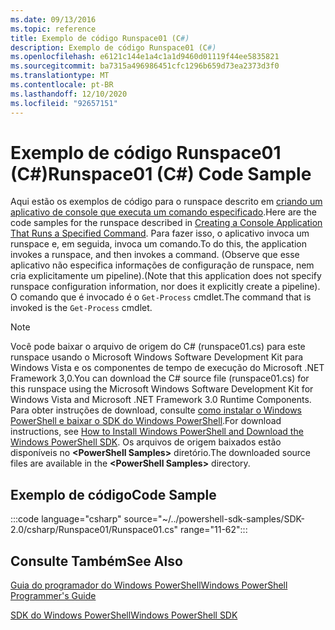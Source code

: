 ```yaml
---
ms.date: 09/13/2016
ms.topic: reference
title: Exemplo de código Runspace01 (C#)
description: Exemplo de código Runspace01 (C#)
ms.openlocfilehash: e6121c144e1a4c1a1d9460d01119f44ee5835821
ms.sourcegitcommit: ba7315a496986451cfc1296b659d73ea2373d3f0
ms.translationtype: MT
ms.contentlocale: pt-BR
ms.lasthandoff: 12/10/2020
ms.locfileid: "92657151"
---
```

# <a name="runspace01-c-code-sample"></a><span data-ttu-id="34fbc-103">Exemplo de código Runspace01 (C#)</span><span class="sxs-lookup"><span data-stu-id="34fbc-103">Runspace01 (C#) Code Sample</span></span>

<span data-ttu-id="34fbc-104">Aqui estão os exemplos de código para o runspace descrito em [criando um aplicativo de console que executa um comando especificado](/dotnet/csharp/programming-guide/inside-a-program/hello-world-your-first-program).</span><span class="sxs-lookup"><span data-stu-id="34fbc-104">Here are the code samples for the runspace described in [Creating a Console Application That Runs a Specified Command](/dotnet/csharp/programming-guide/inside-a-program/hello-world-your-first-program).</span></span>
<span data-ttu-id="34fbc-105">Para fazer isso, o aplicativo invoca um runspace e, em seguida, invoca um comando.</span><span class="sxs-lookup"><span data-stu-id="34fbc-105">To do this, the application invokes a runspace, and then invokes a command.</span></span> <span data-ttu-id="34fbc-106">(Observe que esse aplicativo não especifica informações de configuração de runspace, nem cria explicitamente um pipeline).</span><span class="sxs-lookup"><span data-stu-id="34fbc-106">(Note that this application does not specify runspace configuration information, nor does it explicitly create a pipeline).</span></span> <span data-ttu-id="34fbc-107">O comando que é invocado é o `Get-Process` cmdlet.</span><span class="sxs-lookup"><span data-stu-id="34fbc-107">The command that is invoked is the `Get-Process` cmdlet.</span></span>

> [!NOTE]
> <span data-ttu-id="34fbc-108">Você pode baixar o arquivo de origem do C# (runspace01.cs) para este runspace usando o Microsoft Windows Software Development Kit para Windows Vista e os componentes de tempo de execução do Microsoft .NET Framework 3,0.</span><span class="sxs-lookup"><span data-stu-id="34fbc-108">You can download the C# source file (runspace01.cs) for this runspace using the Microsoft Windows Software Development Kit for Windows Vista and Microsoft .NET Framework 3.0 Runtime Components.</span></span>
> <span data-ttu-id="34fbc-109">Para obter instruções de download, consulte [como instalar o Windows PowerShell e baixar o SDK do Windows PowerShell](/powershell/scripting/developer/installing-the-windows-powershell-sdk).</span><span class="sxs-lookup"><span data-stu-id="34fbc-109">For download instructions, see [How to Install Windows PowerShell and Download the Windows PowerShell SDK](/powershell/scripting/developer/installing-the-windows-powershell-sdk).</span></span>
> <span data-ttu-id="34fbc-110">Os arquivos de origem baixados estão disponíveis no **\<PowerShell Samples>** diretório.</span><span class="sxs-lookup"><span data-stu-id="34fbc-110">The downloaded source files are available in the **\<PowerShell Samples>** directory.</span></span>

## <a name="code-sample"></a><span data-ttu-id="34fbc-111">Exemplo de código</span><span class="sxs-lookup"><span data-stu-id="34fbc-111">Code Sample</span></span>

:::code language="csharp" source="~/../powershell-sdk-samples/SDK-2.0/csharp/Runspace01/Runspace01.cs" range="11-62":::

## <a name="see-also"></a><span data-ttu-id="34fbc-112">Consulte Também</span><span class="sxs-lookup"><span data-stu-id="34fbc-112">See Also</span></span>

[<span data-ttu-id="34fbc-113">Guia do programador do Windows PowerShell</span><span class="sxs-lookup"><span data-stu-id="34fbc-113">Windows PowerShell Programmer's Guide</span></span>](./windows-powershell-programmer-s-guide.md)

[<span data-ttu-id="34fbc-114">SDK do Windows PowerShell</span><span class="sxs-lookup"><span data-stu-id="34fbc-114">Windows PowerShell SDK</span></span>](../windows-powershell-reference.md)
